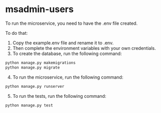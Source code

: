 # msadmin-users

To run the microservice, you need to have the .env file created.

To do that:
1. Copy the example.env file and rename it to .env.
2. Then complete the environment variables with your own credentials.
3. To create the database, run the following command:
```bash
python manage.py makemigrations
python manage.py migrate
```
4. To run the microservice, run the following command:
```bash
python manage.py runserver
```
5. To run the tests, run the following command:
```bash
python manage.py test
```



